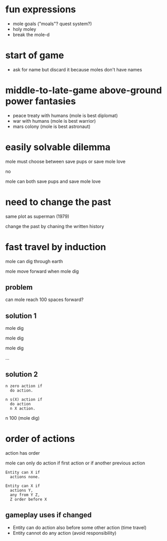 # fun expressions

- mole goals ("moals"? quest system?)
- holy moley
- break the mole-d


# start of game

- ask for name but discard it because moles don't have names


# middle-to-late-game above-ground power fantasies

- peace treaty with humans (mole is best diplomat)
- war with humans (mole is best warrior)
- mars colony (mole is best astronaut)


# easily solvable dilemma

mole must choose between save pups or save mole love

no

mole can both save pups and save mole love


# need to change the past

same plot as superman (1979)

change the past by chaning the written history


# fast travel by induction

mole can dig through earth

mole move forward when mole dig

## problem

can mole reach 100 spaces forward?


## solution 1

mole dig

mole dig

mole dig

...


## solution 2

```
n zero action if
  do action.

n s(X) action if
  do action
  n X action.
```

n 100 (mole dig)


# order of actions

action has order

mole can only do action if first action or if another previous action

```
Entity can X if
  actions none.

Entity can X if
  actions Y,
  any from Y Z,
  Z order before X
```

## gameplay uses if changed

- Entity can do action also before some other action (time travel)
- Entity cannot do any action (avoid responsibility)
